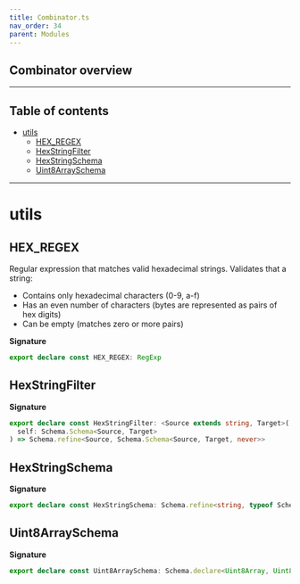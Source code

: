 ```yaml
---
title: Combinator.ts
nav_order: 34
parent: Modules
---
```


## Combinator overview

---

<h2 class="text-delta">Table of contents</h2>

- [utils](#utils)
  - [HEX_REGEX](#hex_regex)
  - [HexStringFilter](#hexstringfilter)
  - [HexStringSchema](#hexstringschema)
  - [Uint8ArraySchema](#uint8arrayschema)

---

# utils

## HEX_REGEX

Regular expression that matches valid hexadecimal strings.
Validates that a string:

- Contains only hexadecimal characters (0-9, a-f)
- Has an even number of characters (bytes are represented as pairs of hex digits)
- Can be empty (matches zero or more pairs)

**Signature**

```ts
export declare const HEX_REGEX: RegExp
```

## HexStringFilter

**Signature**

```ts
export declare const HexStringFilter: <Source extends string, Target>(
  self: Schema.Schema<Source, Target>
) => Schema.refine<Source, Schema.Schema<Source, Target, never>>
```

## HexStringSchema

**Signature**

```ts
export declare const HexStringSchema: Schema.refine<string, typeof Schema.String>
```

## Uint8ArraySchema

**Signature**

```ts
export declare const Uint8ArraySchema: Schema.declare<Uint8Array, Uint8Array, readonly [], never>
```
